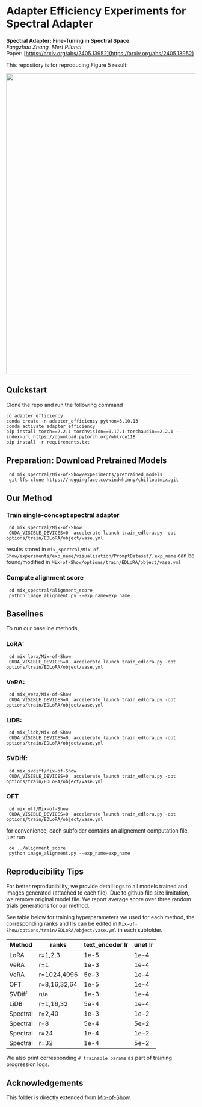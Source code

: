# Adapter Efficiency Experiments for Spectral Adapter


**Spectral Adapter: Fine-Tuning in Spectral Space** <br>
*Fangzhao Zhang, Mert Pilanci* <br>
Paper: [https://arxiv.org/abs/2405.13952](https://arxiv.org/abs/2405.13952) <br>

This repository is for reproducing Figure 5 result:
<p>
<img src="figures/animal_img2-01.png" width="800" >
</p>

## Quickstart
Clone the repo and run the following command
 ```
 cd adapter_efficiency
 conda create -n adapter_efficiency python=3.10.13
 conda activate adapter_efficiency
 pip install torch==2.2.1 torchvision==0.17.1 torchaudio==2.2.1 --index-url https://download.pytorch.org/whl/cu118
 pip install -r requirements.txt
 ```

## Preparation: Download Pretrained Models
```
 cd mix_spectral/Mix-of-Show/experiments/pretrained_models
 git-lfs clone https://huggingface.co/windwhinny/chilloutmix.git
 ```

## Our Method
### Train single-concept spectral adapter
```
 cd mix_spectral/Mix-of-Show
 CUDA_VISIBLE_DEVICES=0  accelerate launch train_edlora.py -opt options/train/EDLoRA/object/vase.yml
 ```
results stored in <code>mix_spectral/Mix-of-Show/experiments/exp_name/visualization/PromptDataset/</code>. <code>exp_name</code> can be found/modified in <code>Mix-of-Show/options/train/EDLoRA/object/vase.yml</code> 
### Compute alignment score
```
 cd mix_spectral/alignment_score
 python image_alignment.py --exp_name=exp_name
 ```

## Baselines
To run our baseline methods, 
### LoRA:
```
 cd mix_lora/Mix-of-Show
 CUDA_VISIBLE_DEVICES=0  accelerate launch train_edlora.py -opt options/train/EDLoRA/object/vase.yml
``` 
### VeRA:
```
 cd mix_vera/Mix-of-Show
 CUDA_VISIBLE_DEVICES=0  accelerate launch train_edlora.py -opt options/train/EDLoRA/object/vase.yml
``` 
### LiDB:
```
 cd mix_lidb/Mix-of-Show
 CUDA_VISIBLE_DEVICES=0  accelerate launch train_edlora.py -opt options/train/EDLoRA/object/vase.yml
``` 
### SVDiff:
```
 cd mix_svdiff/Mix-of-Show
 CUDA_VISIBLE_DEVICES=0  accelerate launch train_edlora.py -opt options/train/EDLoRA/object/vase.yml
``` 
### OFT
```
 cd mix_oft/Mix-of-Show
 CUDA_VISIBLE_DEVICES=0  accelerate launch train_edlora.py -opt options/train/EDLoRA/object/vase.yml
```
for convenience, each subfolder contains an alignement computation file, just run
```
 de ../alignment_score
 python image_alignment.py --exp_name=exp_name
```

## Reproducibility Tips
For better reproducibility, we provide detail logs to all models trained and images generated (attached to each file). Due to github file size limitation, we remove original model file. We report average score over three random trials generations for our method.

See table below for training hyperparameters we used for each method, the corresponding ranks and lrs can be edited in <code>Mix-of-Show/options/train/EDLoRA/object/vase.yml</code>  in each subfolder.

| Method  | ranks | text_encoder lr  | unet lr  | 
| ------------- | ------------- | ------------- |  ------------- |  
| LoRA  | r=1,2,3 | 1e-5 | 1e-4 |  
| VeRA | r=1  | 1e-3  | 1e-4 | 
| VeRA | r=1024,4096 | 5e-3  | 1e-4 | 
| OFT  | r=8,16,32,64 | 1e-5  | 1e-4 |  
| SVDiff  | n/a | 1e-3  | 1e-4 | 
| LiDB  |r=1,16,32 | 5e-4  | 1e-4 |  
| Spectral | r=2,40  | 1e-3 | 1e-2 | 
| Spectral | r=8  | 5e-4 | 5e-2 | 
| Spectral | r=24  | 1e-4 | 1e-2 | 
| Spectral | r=32  | 1e-4 | 5e-2 | 

We also print corresponding <code># trainable params</code> as part of training progression logs.

## Acknowledgements
This folder is directly extended from [Mix-of-Show](https://github.com/TencentARC/Mix-of-Show/tree/main). 
